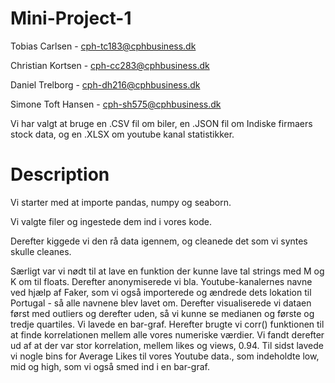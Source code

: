 # Mini-Project-1

Tobias Carlsen - cph-tc183@cphbusiness.dk

Christian Kortsen - cph-cc283@cphbusiness.dk

Daniel Trelborg - cph-dh216@cphbusiness.dk

Simone Toft Hansen - cph-sh575@cphbusiness.dk


Vi har valgt at bruge en .CSV fil om biler, en .JSON fil om Indiske firmaers stock data, og en .XLSX om youtube kanal statistikker.


# Description
Vi starter med at importe pandas, numpy og seaborn.

Vi valgte filer og ingestede dem ind i vores kode.

Derefter kiggede vi den rå data igennem, og cleanede det som vi syntes skulle cleanes.

Særligt var vi nødt til at lave en funktion der kunne lave tal strings med M og K om til floats.
Derefter anonymiserede vi bla. Youtube-kanalernes navne ved hjælp af Faker, som vi også importerede og ændrede dets lokation til Portugal - så alle navnene blev lavet om.
Derefter visualiserede vi dataen først med outliers og derefter uden, så vi kunne se medianen og første og tredje quartiles.
Vi lavede en bar-graf.
Herefter brugte vi corr() funktionen til at finde korrelationen mellem alle vores numeriske værdier.
Vi fandt derefter ud af at der var stor korrelation, mellem likes og views, 0.94.
Til sidst lavede vi nogle bins for Average Likes til vores Youtube data., som indeholdte low, mid og high, som vi også smed ind i en bar-graf.
